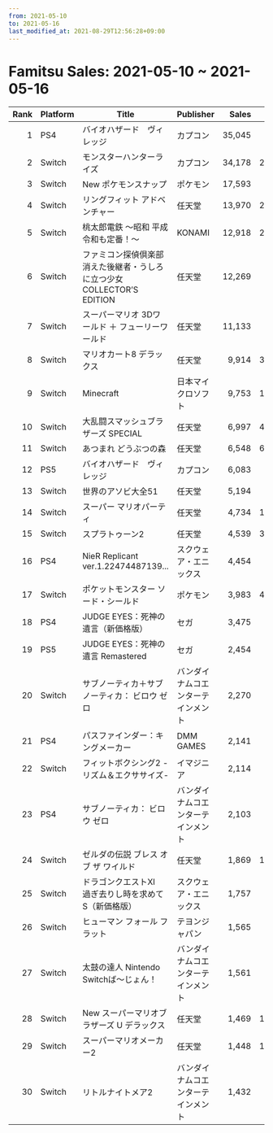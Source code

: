```yaml
---
from: 2021-05-10
to: 2021-05-16
last_modified_at: 2021-08-29T12:56:28+09:00
---
```

# Famitsu Sales: 2021-05-10 ~ 2021-05-16
| Rank | Platform | Title | Publisher | Sales | Total | Rate | New |
| -: | -- | -- | -- | -: | -: | -: | -- |
| 1 | PS4 | バイオハザード　ヴィレッジ | カプコン | 35,045 | 146,216 | 40% |  |
| 2 | Switch | モンスターハンターライズ | カプコン | 34,178 | 2,175,616 | 20% |  |
| 3 | Switch | New ポケモンスナップ | ポケモン | 17,593 | 211,978 | 40% |  |
| 4 | Switch | リングフィット アドベンチャー | 任天堂 | 13,970 | 2,568,154 | 20% |  |
| 5 | Switch | 桃太郎電鉄 〜昭和 平成 令和も定番！〜 | KONAMI | 12,918 | 2,180,327 | 20% |  |
| 6 | Switch | ファミコン探偵倶楽部 消えた後継者・うしろに立つ少女 COLLECTOR’S EDITION | 任天堂 | 12,269 | 12,269 | 20% | **New** |
| 7 | Switch | スーパーマリオ 3Dワールド ＋ フューリーワールド | 任天堂 | 11,133 | 739,142 | 20% |  |
| 8 | Switch | マリオカート8 デラックス | 任天堂 | 9,914 | 3,834,911 | 20% |  |
| 9 | Switch | Minecraft | 日本マイクロソフト | 9,753 | 1,949,883 | 20% |  |
| 10 | Switch | 大乱闘スマッシュブラザーズ SPECIAL | 任天堂 | 6,997 | 4,278,593 | 20% |  |
| 11 | Switch | あつまれ どうぶつの森 | 任天堂 | 6,548 | 6,771,885 | 20% |  |
| 12 | PS5 | バイオハザード　ヴィレッジ | カプコン | 6,083 | 44,796 | 60% |  |
| 13 | Switch | 世界のアソビ大全51 | 任天堂 | 5,194 | 705,680 | 20% |  |
| 14 | Switch | スーパー マリオパーティ | 任天堂 | 4,734 | 1,888,357 | 20% |  |
| 15 | Switch | スプラトゥーン2 | 任天堂 | 4,539 | 3,863,872 | 20% |  |
| 16 | PS4 | NieR Replicant ver.1.22474487139... | スクウェア・エニックス | 4,454 | 151,116 | 20% |  |
| 17 | Switch | ポケットモンスター ソード・シールド | ポケモン | 3,983 | 4,049,019 | 20% |  |
| 18 | PS4 | JUDGE EYES：死神の遺言（新価格版） | セガ | 3,475 | 12,615 | 20% |  |
| 19 | PS5 | JUDGE EYES：死神の遺言 Remastered | セガ | 2,454 | 13,091 | 40% |  |
| 20 | Switch | サブノーティカ＋サブノーティカ： ビロウ ゼロ | バンダイナムコエンターテインメント | 2,270 | 2,270 | 60% | **New** |
| 21 | PS4 | パスファインダー：キングメーカー | DMM GAMES | 2,141 | 2,141 | 60% | **New** |
| 22 | Switch | フィットボクシング2 -リズム＆エクササイズ- | イマジニア | 2,114 | 98,287 | 20% |  |
| 23 | PS4 | サブノーティカ： ビロウ ゼロ | バンダイナムコエンターテインメント | 2,103 | 2,103 | 60% | **New** |
| 24 | Switch | ゼルダの伝説 ブレス オブ ザ ワイルド | 任天堂 | 1,869 | 1,816,194 | 20% |  |
| 25 | Switch | ドラゴンクエストXI　過ぎ去りし時を求めて S（新価格版） | スクウェア・エニックス | 1,757 | 97,038 | 20% |  |
| 26 | Switch | ヒューマン フォール フラット | テヨンジャパン | 1,565 | 148,329 | 20% |  |
| 27 | Switch | 太鼓の達人 Nintendo Switchば〜じょん！ | バンダイナムコエンターテインメント | 1,561 | 594,249 | 20% |  |
| 28 | Switch | New スーパーマリオブラザーズ U デラックス | 任天堂 | 1,469 | 1,061,364 | 20% |  |
| 29 | Switch | スーパーマリオメーカー2 | 任天堂 | 1,448 | 1,095,069 | 20% |  |
| 30 | Switch | リトルナイトメア2 | バンダイナムコエンターテインメント | 1,432 | 72,796 | 20% |  |
